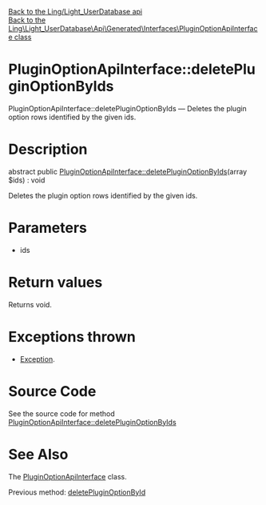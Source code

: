 [Back to the Ling/Light_UserDatabase api](https://github.com/lingtalfi/Light_UserDatabase/blob/master/doc/api/Ling/Light_UserDatabase.md)<br>
[Back to the Ling\Light_UserDatabase\Api\Generated\Interfaces\PluginOptionApiInterface class](https://github.com/lingtalfi/Light_UserDatabase/blob/master/doc/api/Ling/Light_UserDatabase/Api/Generated/Interfaces/PluginOptionApiInterface.md)


PluginOptionApiInterface::deletePluginOptionByIds
================



PluginOptionApiInterface::deletePluginOptionByIds — Deletes the plugin option rows identified by the given ids.




Description
================


abstract public [PluginOptionApiInterface::deletePluginOptionByIds](https://github.com/lingtalfi/Light_UserDatabase/blob/master/doc/api/Ling/Light_UserDatabase/Api/Generated/Interfaces/PluginOptionApiInterface/deletePluginOptionByIds.md)(array $ids) : void




Deletes the plugin option rows identified by the given ids.




Parameters
================


- ids

    


Return values
================

Returns void.


Exceptions thrown
================

- [Exception](http://php.net/manual/en/class.exception.php).&nbsp;







Source Code
===========
See the source code for method [PluginOptionApiInterface::deletePluginOptionByIds](https://github.com/lingtalfi/Light_UserDatabase/blob/master/Api/Generated/Interfaces/PluginOptionApiInterface.php#L252-L252)


See Also
================

The [PluginOptionApiInterface](https://github.com/lingtalfi/Light_UserDatabase/blob/master/doc/api/Ling/Light_UserDatabase/Api/Generated/Interfaces/PluginOptionApiInterface.md) class.

Previous method: [deletePluginOptionById](https://github.com/lingtalfi/Light_UserDatabase/blob/master/doc/api/Ling/Light_UserDatabase/Api/Generated/Interfaces/PluginOptionApiInterface/deletePluginOptionById.md)<br>


